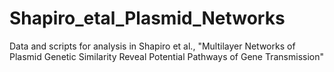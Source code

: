 # Shapiro_etal_Plasmid_Networks
Data and scripts for analysis in Shapiro et al., "Multilayer Networks of Plasmid Genetic Similarity Reveal Potential Pathways of Gene Transmission"
